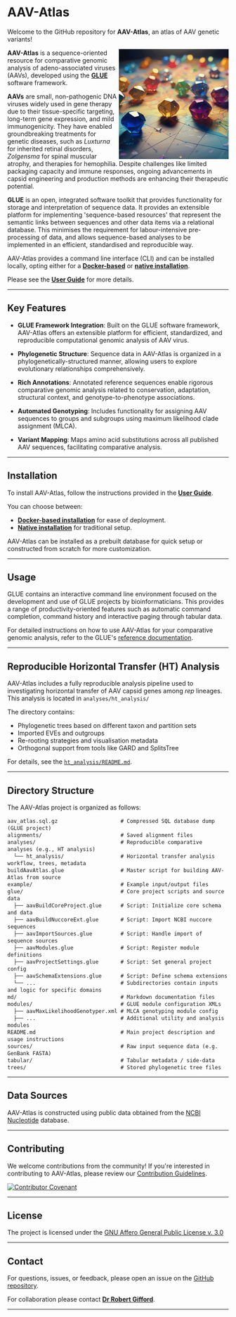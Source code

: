 # AAV-Atlas


Welcome to the GitHub repository for **AAV-Atlas**, an atlas of AAV genetic variants!

<img src="md/aav-atlas-logo.png" align="right" alt="" width="250" />

**AAV-Atlas** is a sequence-oriented resource for comparative genomic analysis of adeno-associated viruses (AAVs), developed using the **[GLUE](https://github.com/giffordlabcvr/gluetools)** software framework. 

**AAVs** are small, non-pathogenic DNA viruses widely used in gene therapy due to their tissue-specific targeting, long-term gene expression, and mild immunogenicity. They have enabled groundbreaking treatments for genetic diseases, such as *Luxturna* for inherited retinal disorders, *Zolgensma* for spinal muscular atrophy, and therapies for hemophilia. Despite challenges like limited packaging capacity and immune responses, ongoing advancements in capsid engineering and production methods are enhancing their therapeutic potential.

**GLUE** is an open, integrated software toolkit that provides functionality for storage and interpretation of sequence data. It provides an extensible platform for implementing 'sequence-based resources' that represent the semantic links between sequences and other data items via a relational database. This minimises the requirement for labour-intensive pre-processing of data, and allows sequence-based analyses to be implemented in an efficient, standardised and reproducible way.

AAV-Atlas provides a command line interface (CLI) and can be installed locally, opting either for a **[Docker-based](https://github.com/giffordlabcvr/AAV-Atlas/wiki/Docker-Installation)** or **[native installation](https://github.com/giffordlabcvr/AAV-Atlas/wiki/Native-Installation)**.

Please see the **[User Guide](https://github.com/giffordlabcvr/AAV-Atlas/wiki)** for more details.

* * * * *

## Key Features

- **GLUE Framework Integration**: Built on the GLUE software framework, AAV-Atlas offers an extensible platform for efficient, standardized, and reproducible computational genomic analysis of AAV virus.

- **Phylogenetic Structure**: Sequence data in AAV-Atlas is organized in a phylogenetically-structured manner, allowing users to explore evolutionary relationships comprehensively.

- **Rich Annotations**: Annotated reference sequences enable rigorous comparative genomic analysis related to conservation, adaptation, structural context, and genotype-to-phenotype associations.

- **Automated Genotyping**: Includes functionality for assigning AAV sequences to groups and subgroups using maximum likelihood clade assignment (MLCA).

- **Variant Mapping**: Maps amino acid substitutions across all published AAV sequences, facilitating comparative analysis.


* * * * *

Installation
------------

To install AAV-Atlas, follow the instructions provided in the **[User Guide](https://github.com/giffordlabcvr/AAV-Atlas/wiki)**.

You can choose between:

-   **[Docker-based installation](https://github.com/giffordlabcvr/AAV-Atlas/wiki/Docker-Installation)** for ease of deployment.
-   **[Native installation](https://github.com/giffordlabcvr/AAV-Atlas/wiki/Native-Installation)** for traditional setup.

AAV-Atlas can be installed as a prebuilt database for quick setup or constructed from scratch for more customization.

* * * * *

## Usage

GLUE contains an interactive command line environment focused on the development and use of GLUE projects by bioinformaticians. This provides a range of productivity-oriented features such as automatic command completion, command history and interactive paging through tabular data. 

For detailed instructions on how to use AAV-Atlas for your comparative genomic analysis, refer to the GLUE's [reference documentation](https://github.com/giffordlabcvr/gluetools/wiki/).

* * * * *

##  Reproducible Horizontal Transfer (HT) Analysis

AAV-Atlas includes a fully reproducible analysis pipeline used to investigating horizontal transfer of AAV capsid genes among *rep* lineages. This analysis is located in `analyses/ht_analysis/`

The directory contains:

-   Phylogenetic trees based on different taxon and partition sets
-   Imported EVEs and outgroups
-   Re-rooting strategies and visualisation metadata
-   Orthogonal support from tools like GARD and SplitsTree

For details, see the [`ht_analysis/README.md`](https://github.com/giffordlabcvr/AAV-Atlas/tree/main/analyses/ht_analysis).

* * * * *

## Directory Structure

The AAV-Atlas project is organized as follows:

```
aav_atlas.sql.gz                    # Compressed SQL database dump (GLUE project)
alignments/                         # Saved alignment files
analyses/                           # Reproducible comparative analyses (e.g., HT analysis)
  └── ht_analysis/                  # Horizontal transfer analysis workflow, trees, metadata
buildAavAtlas.glue                  # Master script for building AAV-Atlas from source
example/                            # Example input/output files
glue/                               # Core project scripts and source data
  ├── aavBuildCoreProject.glue      # Script: Initialize core schema and data
  ├── aavBuildNuccoreExt.glue       # Script: Import NCBI nuccore sequences
  ├── aavImportSources.glue         # Script: Handle import of sequence sources
  ├── aavModules.glue               # Script: Register module definitions
  ├── aavProjectSettings.glue       # Script: Set general project config
  ├── aavSchemaExtensions.glue      # Script: Define schema extensions
  └── ...                           # Subdirectories contain inputs and logic for specific domains
md/                                 # Markdown documentation files
modules/                            # GLUE module configuration XMLs
  ├── aavMaxLikelihoodGenotyper.xml # MLCA genotyping module config
  ├── ...                           # Additional utility and analysis modules
README.md                           # Main project description and usage instructions
sources/                            # Raw input sequence data (e.g. GenBank FASTA)
tabular/                            # Tabular metadata / side-data
trees/                              # Stored phylogenetic tree files
```

* * * * *

## Data Sources

AAV-Atlas is constructed using public data obtained from the [NCBI Nucleotide](https://www.ncbi.nlm.nih.gov/nuccore) database.

* * * * *

## Contributing

We welcome contributions from the community! If you're interested in contributing to AAV-Atlas, please review our [Contribution Guidelines](./md/CONTRIBUTING.md).

[![Contributor Covenant](https://img.shields.io/badge/Contributor%20Covenant-2.1-4baaaa.svg)](./md/code_of_conduct.md)

* * * * *

## License

The project is licensed under the [GNU Affero General Public License v. 3.0](https://www.gnu.org/licenses/agpl-3.0.en.html)

* * * * *

## Contact

For questions, issues, or feedback, please open an issue on the [GitHub repository](https://github.com/giffordlabcvr/AAV-Atlas/issues).

For collaboration please contact **[Dr Robert Gifford](mailto:robjgiff@gmail.com)**.


* * * * *
